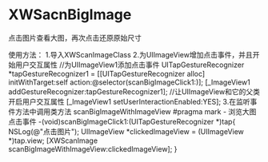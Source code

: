# XWSacnBigImage
点击图片查看大图，再次点击还原原始尺寸

使用方法：
1.导入XWScanImageClass
2.为UIImageView增加点击事件，并且开始用户交互属性
    //为UIImageView1添加点击事件
    UITapGestureRecognizer *tapGestureRecognizer1 = [[UITapGestureRecognizer alloc] initWithTarget:self action:@selector(scanBigImageClick1:)];
    [_ImageView1 addGestureRecognizer:tapGestureRecognizer1];
    //让UIImageView和它的父类开启用户交互属性
    [_ImageView1 setUserInteractionEnabled:YES];
3.在监听事件方法中调用类方法 scanBigImageWithImageView
#pragma mark - 浏览大图点击事件
    -(void)scanBigImageClick1:(UITapGestureRecognizer *)tap{
    NSLog(@"点击图片");
    UIImageView *clickedImageView = (UIImageView *)tap.view;
    [XWScanImage scanBigImageWithImageView:clickedImageView];
    }
